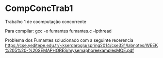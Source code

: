 # CompConcTrab1
Trabalho 1 de coomputação concorrente

Para compilar: gcc -o fumantes fumantes.c -lpthread

Problema dos Fumantes solucionado com a seguinte recerencia
https://cse.yeditepe.edu.tr/~kserdaroglu/spring2014/cse331/labnotes/WEEK%205%20-%20SEMAPHORES/mysemaphoreexamplesMOE.pdf
